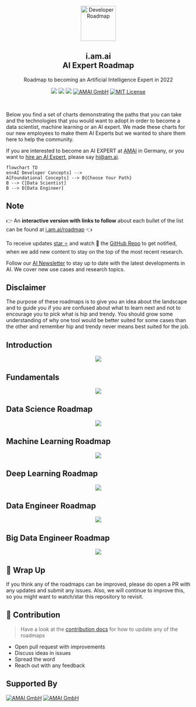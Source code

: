 <p align="center">
  <a href="https://github.com/AMAI-GmbH/AI-Expert-Roadmap">
    <img src="https://uploads-ssl.webflow.com/58e6a2b25c28230d367487ad/5c32232ecb585fcc5c4645e1_icon_machine-learning.svg" alt="Developer Roadmap" width="96" height="96">
  </a>
  <h2 align="center">i.am.ai<br>AI Expert Roadmap</h2>
  <p align="center">Roadmap to becoming an Artificial Intelligence Expert in 2022</p>
  <p align="center">
      <a href="https://twitter.com/home?status=https://i.am.ai/roadmap Roadmap to becoming an Artificial Intelligence Expert in 2022" target="_blank"><img src="https://img.shields.io/badge/tweet-blue.svg?logo=twitter&logoColor=white" style="display: inherit;"/></a>
      <a href="https://www.linkedin.com/shareArticle?mini=true&url=https://i.am.ai/roadmap&title=&summary=Roadmap to becoming an Artificial Intelligence Expert in 2022&source=" target="_blank"><img src="https://img.shields.io/badge/post-blue.svg?logo=linkedin&logoColor=white" style="display: inherit;"/></a>
      <a href="https://github.com/AMAI-GmbH/AI-Expert-Roadmap"><img src="https://img.shields.io/badge/Roadmap-2022-yellowgreen.svg" style="display: inherit;"/></a>
      <a href="https://am.ai?utm_source=GitHub&utm_medium=Referral&utm_campaign=AI+Expert+Roadmap+Badge" target="_blank"><img alt="AMAI GmbH" src="https://img.shields.io/badge/Author-AMAI GmbH-blue.svg" style="display: inherit;"/></a>
<a href="https://opensource.org/licenses/MIT/" target="_blank"><img alt="MIT License" src="https://img.shields.io/badge/License-MIT-blue.svg" style="display: inherit;"/></a>
  </p>
  <br>
</p>

Below you find a set of charts demonstrating the paths that you can take and the technologies that you would want to adopt in order to become a data scientist, machine learning or an AI expert. We made these charts for our new employees to make them AI Experts but we wanted to share them here to help the community.

If you are interested to become an AI EXPERT at [AMAI](https://www.linkedin.com/company/amai-gmbh/?utm_source=GitHub&utm_medium=Referral&utm_campaign=AI+Expert+Roadmap+Become+Expert) in Germany, or you want to [hire an AI Expert](https://am.ai?utm_source=GitHub&utm_medium=Referral&utm_campaign=AI+Expert+Roadmap+Hire+Expert), please say [hi@am.ai](mailto:hi@am.ai).

```mermaid
flowchart TD
en>AI Developer Concepts] --> 
A[Foundational Concepts] --> B{Choose Your Path} 
B --> C[Data Scientist] 
B --> D[Data Engineer]

```

## Note

👉 An **interactive version with links to follow** about each bullet of the list can be found at [i.am.ai/roadmap](https://i.am.ai/roadmap?utm_source=GitHub&utm_medium=Referral&utm_campaign=AI+Expert+Roadmap+Interactive) 👈

To receive updates [star :star:](https://github.com/AMAI-GmbH/AI-Expert-Roadmap/stargazers) and watch :eyes: the [GitHub Repo](https://github.com/AMAI-GmbH/AI-Expert-Roadmap/) to get notified, when we add new content to stay on the top of the most recent research.

Follow our [AI Newsletter](https://i.am.ai/newsletter?utm_source=GitHub&utm_medium=Referral&utm_campaign=AI+Expert+Roadmap+Newsletter) to stay up to date with the latest developments in AI. We cover new use cases and research topics.

## Disclaimer

The purpose of these roadmaps is to give you an idea about the landscape and to guide you if you are confused about what to learn next and not to encourage you to pick what is hip and trendy. You should grow some understanding of why one tool would be better suited for some cases than the other and remember hip and trendy never means best suited for the job.

## Introduction

<p align="center">
  <a href="https://i.am.ai/roadmap#introduction?utm_source=GitHub&utm_medium=Referral&utm_campaign=AI+Expert+Roadmap+Introduction" target="_blank">
      <img src="./images/intro.svg"/>
  </a>
</p>

## Fundamentals

<p align="center">
  <a href="https://i.am.ai/roadmap#fundamentals?utm_source=GitHub&utm_medium=Referral&utm_campaign=AI+Expert+Roadmap+Fundamentals" target="_blank">
      <img src="./images/fundamentals.svg"/>
  </a>
</p>

## Data Science Roadmap

<p align="center">
  <a href="https://i.am.ai/roadmap#data-science-roadmap?utm_source=GitHub&utm_medium=Referral&utm_campaign=AI+Expert+Roadmap+DataScience" target="_blank">
      <img src="./images/datascience.svg"/>
  </a>
</p>

## Machine Learning Roadmap

<p align="center">
  <a href="https://i.am.ai/roadmap#machine-learning-roadmap?utm_source=GitHub&utm_medium=Referral&utm_campaign=AI+Expert+Roadmap+MachineLearning" target="_blank">
      <img src="./images/machine_learning.svg"/>
  </a>
</p>

## Deep Learning Roadmap

<p align="center">
  <a href="https://i.am.ai/roadmap#deep-learning-roadmap?utm_source=GitHub&utm_medium=Referral&utm_campaign=AI+Expert+Roadmap+DeepLearning" target="_blank">
      <img src="./images/deep_learning.svg"/>
  </a>
</p>

## Data Engineer Roadmap

<p align="center">
  <a href="https://i.am.ai/roadmap#data-engineer-roadmap?utm_source=GitHub&utm_medium=Referral&utm_campaign=AI+Expert+Roadmap+DataEngineer" target="_blank">
      <img src="./images/data_engineer.svg"/>
  </a>
</p>

## Big Data Engineer Roadmap

<p align="center">
  <a href="https://i.am.ai/roadmap#big-data-engineer-roadmap?utm_source=GitHub&utm_medium=Referral&utm_campaign=AI+Expert+Roadmap+BigDataEngineer" target="_blank">
      <img src="./images/big_data_engineer.svg"/>
  </a>
</p>

## 🚦 Wrap Up

If you think any of the roadmaps can be improved, please do open a PR with any updates and submit any issues. Also, we will continue to improve this, so you might want to watch/star this repository to revisit.

## 🙌 Contribution

> Have a look at the [contribution docs](./contributing.md) for how to update any of the roadmaps

* Open pull request with improvements
* Discuss ideas in issues
* Spread the word
* Reach out with any feedback

## Supported By

<a href="https://www.linkedin.com/company/amai-gmbh/?utm_source=GitHub&utm_medium=Referral&utm_campaign=AI+Expert+Roadmap+SupportedBy" target="_blank"><img alt="AMAI GmbH" src="./images/logos/amai.svg" style="display: inherit;max-width: 150px;"/></a>
<a href="https://digitalhub-ai.de?utm_source=GitHub&utm_medium=Referral&utm_campaign=AI+Expert+Roadmap" target="_blank"><img alt="AMAI GmbH" src="./images/logos/de-hub.svg" style="display: inherit; max-width: 150px;"/></a>
